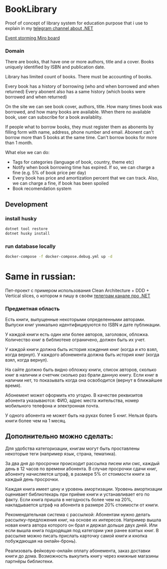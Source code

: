 # BookLibrary
Proof of concept of library system for education purpose that i use to explain in my [telegram channel about .NET](https://t.me/sh_dotnet)

[Event storming Miro board](https://miro.com/app/board/uXjVKddnAyU=/)

### Domain

There are books, that have one or more authors, title and a cover.
Books uniquely identified by ISBN and publication date.

Library has limited count of books. There must be accounting of books.

Every book has a history of borrowing (who and when borrowed and when returned)
Every abonent also has a same history (which books were borrowed and when returned)

On the site we can see book cover, authors, title. How many times book was borrowed, and how many books are available.
When there no available book, user can subscribe for a book availablity.

If people what to borrow books, they must register them as abonents by filling form with name, address, phone number and email.
Abonent can't borrow more than 5 books at the same time. Can't borrow books for more than 1 month.

What else we can do:

- Tags for categories (language of book, country, theme etc)
- Notify when book borrowing time has expired. If so, we can charge a fine (e.g. 5% of book price per day)
- Every book has price and amortization percent that we can track. Also, we can charge a fine, if book has been spoiled
- Book recomendation system

## Development

### install husky

```bash
dotnet tool restore
dotnet husky install
```

### run database locally

```bash
docker-compose -f docker-compose.debug.yml up -d
```

# Same in russian:

Пет-проект с примером использования Clean Architecture + DDD + Vertical slices, о котором я пишу в своём [телеграм канале про .NET](https://t.me/sh_dotnet)

### Предметная область

Есть книги, выпущенные некоторыми определенными авторами.
Выпуски книг уникально идентифицируются по ISBN и дате публикации.

У каждой книги есть один или более авторов, заголовок, обложка.
Количество книг в библиотеке ограничено, должен быть их учет. 

У каждой книги должна быть история хождения книг (когда и кто взял, когда вернул).
У каждого абонемента должна быть история книг (когда взял, когда вернул).

На сайте должно быть видно обложку книги, список авторов, сколько книг в наличии и счетчик сколько раз брали данную книгу.
Если книг в наличии нет, то показывать когда она освободится (вернут в ближайшее время).

Абонемент может оформить кто угодно. В качестве реквизитов абонента указываются: ФИО, адрес места жительства, номер мобильного телефона и электронная почта.

У одного абонента не может быть на руках более 5 книг. Нельзя брать книги более чем на 1 месяц.

## Дополнительно можно сделать:

Для удобства категоризации, книгам могут быть проставлены некоторые теги (например язык, страна, тематика).

За два дня до просрочки происходит рассылка писем или смс, каждый день в 12 часов по времени абонента.
В случае просрочки сдачи книг, абоненту начисляется штраф, в размере 5% от стоимости книги за каждый день просрочки.

Каждая книга имеет цену и уровень амортизации. Уровень амортизации оценивает библиотекарь при приёме книги и устанавливает его по факту.
Если книга пришла в негодность более чем на 20%, накладывается штраф на абонента в размере 20% стоимости от книги.

Рекомендательная система с рассылкой:
Абонентам нужно делать рассылку-предложения книг, на основе их интересов. Например вышла новая книга автора которого он брал и держал дольше двух дней.
Или если вышла книга подходящая под категории уже ранее взятых книг. В рассылке можно писать прислать карточку самой книги и кнопка побуждающая на онлайн-бронь).

Реализовать фейковую-онлайн оплату абонемента, заказ доставки книги до дома. Возможность выкупить книгу через книжные магазины партнёры библиотеки.

